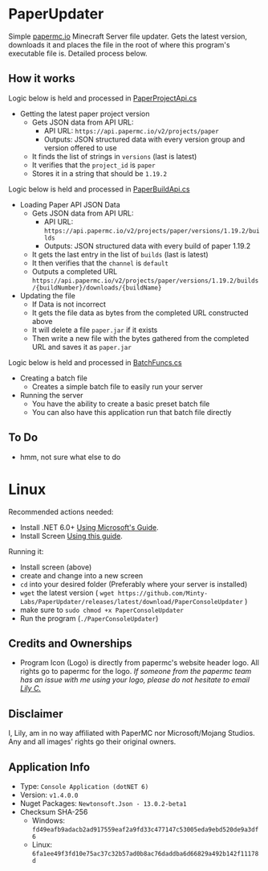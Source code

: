 <h1>PaperUpdater</h1>
Simple <a href="https://papermc.io/downloads" target="_blank">papermc.io</a> Minecraft Server file updater. Gets the latest version, downloads it and places the file in the root of where this program's executable file is. Detailed process below.

<h2>How it works</h2>
Logic below is held and processed in <a href="PaperConsoleUpdater/PaperData/PaperProjectApi.cs">PaperProjectApi.cs</a>
<ul>
	<li>Getting the latest paper project version
		<ul>
			<li>Gets JSON data from API URL:
				<ul>
					<li>API URL: <code>https://api.papermc.io/v2/projects/paper</code></li>
					<li>Outputs: JSON structured data with every version group and version offered to use</li>
				</ul>
			</li>
			<li>It finds the list of strings in <code>versions</code> (last is latest)</li>
			<li>It verifies that the <code>project_id</code> is <code>paper</code></li>
			<li>Stores it in a string that should be <code>1.19.2</code></li>
		</ul>
	</li>
</ul>

Logic below is held and processed in <a href="PaperConsoleUpdater/PaperData/PaperBuildApi.cs">PaperBuildApi.cs</a>
<ul>
	<li>Loading Paper API JSON Data
		<ul>
			<li>Gets JSON data from API URL:
				<ul>
					<li>API URL: <code>https://api.papermc.io/v2/projects/paper/versions/1.19.2/builds</code></li>
					<li>Outputs: JSON structured data with every build of paper 1.19.2</li>
				</ul>
			</li>
			<li>It gets the last entry in the list of <code>builds</code> (last is latest)</li>
			<li>It then verifies that the <code>channel</code> is <code>default</code></li>
			<li>Outputs a completed URL <code>https://api.papermc.io/v2/projects/paper/versions/1.19.2/builds/{buildNumber}/downloads/{buildName}</code></li>
		</ul>
	</li>
	<li>Updating the file
		<ul>
			<li>If Data is not incorrect</li>
			<li>It gets the file data as bytes from the completed URL constructed above</li>
			<li>It will delete a file <code>paper.jar</code> if it exists</li>
			<li>Then write a new file with the bytes gathered from the completed URL and saves it as <code>paper.jar</code></li>
		</ul>
	</li>
</ul>

Logic below is held and processed in <a href="PaperConsoleUpdater/Functions/BatchFuncs.cs">BatchFuncs.cs</a>
<ul>
	<li>Creating a batch file
		<ul>
			<li>
				Creates a simple batch file to easily run your server
			</li>
		</ul>
	</li>
	<li>Running the server
		<ul>
			<li>You have the ability to create a basic preset batch file</li>
			<li>You can also have this application run that batch file directly</li>
		</ul>
	</li>
</ul>

<h2>To Do</h2>
<ul>
	<li>hmm, not sure what else to do</li>
</ul>

<h1>Linux</h1>
Recommended actions needed:
<ul>
	<li>Install .NET 6.0+ <a href="https://docs.microsoft.com/en-us/dotnet/core/install/linux" target="_blank">Using Microsoft's Guide</a>.</li>
	<li>Install Screen <a href="https://linuxhint.com/screen-linux/" target="_blank">Using this guide</a>.</li>
</ul>
Running it:
<ul>
	<li>Install screen (above)</li>
	<li>create and change into a new screen</li>
	<li><code>cd</code> into your desired folder (Preferably where your server is installed)</li>
	<li><code>wget</code> the latest version ( <code>wget https://github.com/Minty-Labs/PaperUpdater/releases/latest/download/PaperConsoleUpdater</code> )</li>
	<li>make sure to <code>sudo chmod +x PaperConsoleUpdater</code></li>
	<li>Run the program (<code>./PaperConsoleUpdater</code>)</li>
</ul>

<h2>Credits and Ownerships</h2>
<ul>
	<li>Program Icon (Logo) is directly from papermc's website header logo. All rights go to papermc for the logo. <i>If someone from the papermc team has an issue with me using your logo, please do not hesitate to email <a href="mailto:admin@mintlily.lgbt">Lily C.</a></i></li>
</ul>

<h2>Disclaimer</h2>
I, Lily, am in no way affiliated with PaperMC nor Microsoft/Mojang Studios. Any and all images' rights go their original owners.<br>

<h2>Application Info</h2>
<ul>
	<li>Type: <code>Console Application (dotNET 6)</code></li>
	<li>Version: <code>v1.4.0.0</code></li>
	<li>Nuget Packages: <code>Newtonsoft.Json - 13.0.2-beta1</code></li>
	<li>Checksum SHA-256
		<ul>
			<li>Windows: <code>fd49eafb9adacb2ad917559eaf2a9fd33c477147c53005eda9ebd520de9a3df6</code></li>
			<li>Linux:   <code>6fa1ee49f3fd10e75ac37c32b57ad0b8ac76daddba6d66829a492b142f11178d</code></li>
		</ul>
	</li>
</ul>